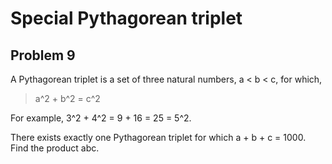 # Special Pythagorean triplet
## Problem 9

A Pythagorean triplet is a set of three natural numbers, a < b < c, for which,

> a^2 + b^2 = c^2

For example, 3^2 + 4^2 = 9 + 16 = 25 = 5^2.

There exists exactly one Pythagorean triplet for which a + b + c = 1000.
Find the product abc.
